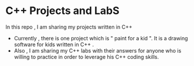 # C++ Projects and LabS
In this repo , I am sharing my projects written in C++
* Currently , there is one project which is " paint for a kid ". It is a drawing software for kids written in C++ .
* Also , I am sharing my  C++  labs with their answers for anyone who is willing to practice in order to  leverage his C++ coding skills.
